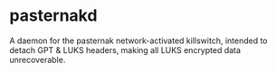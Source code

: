 # pasternakd

A daemon for the pasternak network-activated killswitch, intended to detach GPT & LUKS headers, making all LUKS encrypted data unrecoverable.
